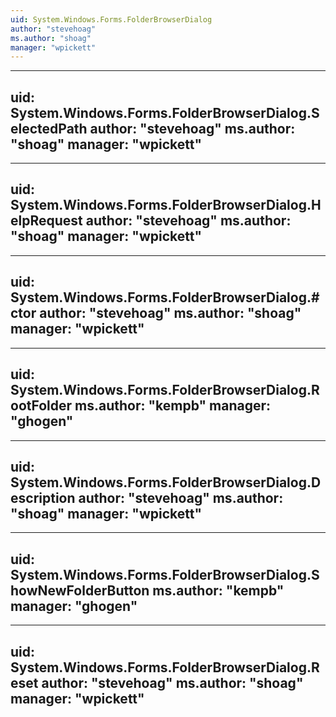 ```yaml
---
uid: System.Windows.Forms.FolderBrowserDialog
author: "stevehoag"
ms.author: "shoag"
manager: "wpickett"
---
```


---
uid: System.Windows.Forms.FolderBrowserDialog.SelectedPath
author: "stevehoag"
ms.author: "shoag"
manager: "wpickett"
---

---
uid: System.Windows.Forms.FolderBrowserDialog.HelpRequest
author: "stevehoag"
ms.author: "shoag"
manager: "wpickett"
---

---
uid: System.Windows.Forms.FolderBrowserDialog.#ctor
author: "stevehoag"
ms.author: "shoag"
manager: "wpickett"
---

---
uid: System.Windows.Forms.FolderBrowserDialog.RootFolder
ms.author: "kempb"
manager: "ghogen"
---

---
uid: System.Windows.Forms.FolderBrowserDialog.Description
author: "stevehoag"
ms.author: "shoag"
manager: "wpickett"
---

---
uid: System.Windows.Forms.FolderBrowserDialog.ShowNewFolderButton
ms.author: "kempb"
manager: "ghogen"
---

---
uid: System.Windows.Forms.FolderBrowserDialog.Reset
author: "stevehoag"
ms.author: "shoag"
manager: "wpickett"
---
